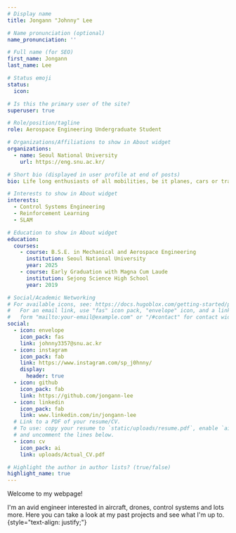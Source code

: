 ```yaml
---
# Display name
title: Jongann "Johnny" Lee

# Name pronunciation (optional)
name_pronunciation: ''

# Full name (for SEO)
first_name: Jongann
last_name: Lee

# Status emoji
status:
  icon:

# Is this the primary user of the site?
superuser: true

# Role/position/tagline
role: Aerospace Engineering Undergraduate Student

# Organizations/Affiliations to show in About widget
organizations:
  - name: Seoul National University
    url: https://eng.snu.ac.kr/

# Short bio (displayed in user profile at end of posts)
bio: Life long enthusiasts of all mobilities, be it planes, cars or trains.

# Interests to show in About widget
interests:
  - Control Systems Engineering
  - Reinforcement Learning
  - SLAM

# Education to show in About widget
education:
  courses:
    - course: B.S.E. in Mechanical and Aerospace Engineering
      institution: Seoul National University
      year: 2025
    - course: Early Graduation with Magna Cum Laude
      institution: Sejong Science High School
      year: 2019

# Social/Academic Networking
# For available icons, see: https://docs.hugoblox.com/getting-started/page-builder/#icons
#   For an email link, use "fas" icon pack, "envelope" icon, and a link in the
#   form "mailto:your-email@example.com" or "/#contact" for contact widget.
social:
  - icon: envelope
    icon_pack: fas
    link: johnny3357@snu.ac.kr
  - icon: instagram
    icon_pack: fab
    link: https://www.instagram.com/sp_j0hnny/
    display:
      header: true
  - icon: github
    icon_pack: fab
    link: https://github.com/jongann-lee
  - icon: linkedin
    icon_pack: fab
    link: www.linkedin.com/in/jongann-lee
  # Link to a PDF of your resume/CV.
  # To use: copy your resume to `static/uploads/resume.pdf`, enable `ai` icons in `params.yaml`,
  # and uncomment the lines below.
  - icon: cv
    icon_pack: ai
    link: uploads/Actual_CV.pdf

# Highlight the author in author lists? (true/false)
highlight_name: true
---
```


Welcome to my webpage!

I'm an avid engineer interested in aircraft, drones, control systems and lots more. Here you can take a look at my past projects and see what I'm up to.
{style="text-align: justify;"}

